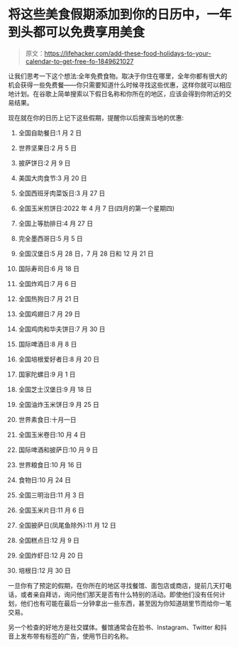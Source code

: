 # 将这些美食假期添加到你的日历中，一年到头都可以免费享用美食

> 原文：<https://lifehacker.com/add-these-food-holidays-to-your-calendar-to-get-free-fo-1849621027>

让我们思考一下这个想法:全年免费食物。取决于你住在哪里，全年你都有很大的机会获得一些免费餐——你只需要知道什么时候寻找这些优惠，这样你就可以相应地计划。在谷歌上简单搜索以下假日名称和你所在的地区，应该会得到你附近的交易结果。



现在就在你的日历上记下这些假期，提醒你以后搜索当地的优惠:

1.  全国自助餐日:1 月 2 日
2.  世界坚果日:2 月 5 日
3.  披萨饼日:2 月 9 日
4.  美国大肉食节:3 月 20 日
5.  全国西班牙肉菜饭日:3 月 27 日
6.  全国玉米煎饼日:2022 年 4 月 7 日(四月的第一个星期四)
7.  全国上等肋排日:4 月 27 日
8.  完全墨西哥日:5 月 5 日
9.  全国汉堡日:5 月 28 日，7 月 28 日和 12 月 21 日
10.  国际寿司日:6 月 18 日
11.  全国炸鸡日:7 月 6 日
12.  全国热狗日:7 月 21 日
13.  全国鸡翅日:7 月 29 日
14.  全国鸡肉和华夫饼日:7 月 30 日
15.  国际啤酒日:8 月 8 日
16.  全国培根爱好者日:8 月 20 日
17.  国家陀螺日:9 月 1 日
18.  全国芝士汉堡日:9 月 18 日
19.  全国油炸玉米饼日:9 月 25 日
20.  世界素食日:十月一日

21.  全国玉米卷日:10 月 4 日

22.  国际啤酒和披萨日:10 月 9 日

23.  世界粮食日:10 月 16 日
24.  食物日:10 月 24 日
25.  全国三明治日:11 月 3 日
26.  全国玉米片日:11 月 6 日
27.  全国披萨日(凤尾鱼除外):11 月 12 日
28.  全国糕点日:12 月 9 日
29.  全国炸虾日:12 月 20 日
30.  培根日:12 月 30 日

一旦你有了预定的假期，在你所在的地区寻找餐馆、面包店或商店，提前几天打电话，或者亲自拜访，询问他们那天是否有什么特别的活动。即使他们没有任何计划，他们也有可能在最后一分钟拿出一些东西，甚至因为你知道胡里节而给你一笔交易。

另一个检查的好地方是社交媒体。餐馆通常会在脸书、Instagram、Twitter 和抖音上发布带有标签的广告，使用节日的名称。